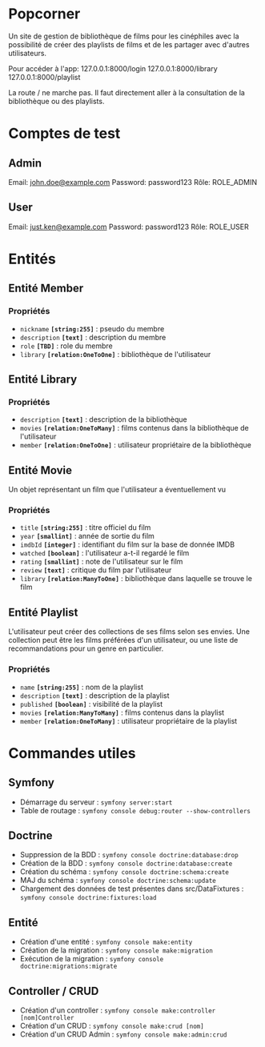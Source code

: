# Popcorner

Un site de gestion de bibliothèque de films pour les cinéphiles avec la possibilité de créer des playlists de films et de les partager avec d'autres utilisateurs.

Pour accéder à l'app:
127.0.0.1:8000/login
127.0.0.1:8000/library
127.0.0.1:8000/playlist

La route / ne marche pas. Il faut directement aller à la consultation de la bibliothèque ou des playlists.

# Comptes de test

## Admin
Email: john.doe@example.com
Password: password123
Rôle: ROLE_ADMIN

## User
Email: just.ken@example.com
Password: password123
Rôle: ROLE_USER


# Entités

## Entité Member

### Propriétés
- `nickname` **`[string:255]`** : pseudo du membre
- `description` **`[text]`** : description du membre
- `role` **`[TBD]`** : role du membre
- `library` **`[relation:OneToOne]`** : bibliothèque de l'utilisateur


## Entité Library

### Propriétés
- `description` **`[text]`** : description de la bibliothèque
- `movies` **`[relation:OneToMany]`** : films contenus dans la bibliothèque de l'utilisateur
- `member` **`[relation:OneToOne]`** : utilisateur propriétaire de la bibliothèque

## Entité Movie
Un objet représentant un film que l'utilisateur a éventuellement vu

### Propriétés
- `title` **`[string:255]`** : titre officiel du film
- `year` **`[smallint]`** : année de sortie du film
- `imdbId` **`[integer]`** : identifiant du film sur la base de donnée IMDB
- `watched` **`[boolean]`** : l'utilisateur a-t-il regardé le film
- `rating` **`[smallint]`** : note de l'utilisateur sur le film
- `review` **`[text]`** : critique du film par l'utilisateur
- `library` **`[relation:ManyToOne]`** : bibliothèque dans laquelle se trouve le film


## Entité Playlist
L'utilisateur peut créer des collections de ses films selon ses envies. Une collection peut être les films préférées d'un utilisateur, ou une liste de recommandations pour un genre en particulier.

### Propriétés
- `name` **`[string:255]`** : nom de la playlist
- `description` **`[text]`** : description de la playlist
- `published` **`[boolean]`** : visibilité de la playlist
- `movies` **`[relation:ManyToMany]`** : films contenus dans la playlist
- `member` **`[relation:OneToMany]`** : utilisateur propriétaire de la playlist



# Commandes utiles

## Symfony

- Démarrage du serveur : `symfony server:start`
- Table de routage : `symfony console debug:router --show-controllers`

## Doctrine

- Suppression de la BDD : `symfony console doctrine:database:drop`
- Création de la BDD : `symfony console doctrine:database:create`
- Création du schéma : `symfony console doctrine:schema:create`
- MAJ du schéma : `symfony console doctrine:schema:update`
- Chargement des données de test présentes dans src/DataFixtures : `symfony console doctrine:fixtures:load`

## Entité

- Création d'une entité : `symfony console make:entity`
- Création de la migration : `symfony console make:migration`
- Exécution de la migration : `symfony console doctrine:migrations:migrate`

## Controller / CRUD

- Création d'un controller : `symfony console make:controller [nom]Controller`
- Création d'un CRUD : `symfony console make:crud [nom]`
- Création d'un CRUD Admin : `symfony console make:admin:crud`

